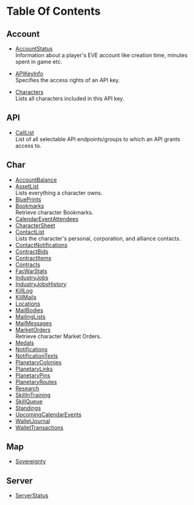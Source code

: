 # Table Of Contents
## Account
* [AccountStatus](account_accountstatus.md)<br>
  Information about a player's EVE account like creation time, minutes spent in game etc.  

* [APIKeyInfo](account_apikeyinfo.md)<br>
  Specifies the access rights of an API key.  

* [Characters](account_characters.md)<br>
  Lists all characters included in this API key.  

## API
* [CallList](api_calllist.md)<br>
  List of all selectable API endpoints/groups to which an API grants access to.

## Char
* [AccountBalance](char_accountbalance.md)
* [AssetList](char_assetlist.md)<br />
  Lists everything a character owns.
* [BluePrints](char_blueprints.md)
* [Bookmarks](char_bookmarks.md)<br />
  Retrieve character Bookmarks.
* [CalendarEventAttendees](char_calendareventattendees.md)
* [CharacterSheet](char_charactersheet.md)
* [ContactList](char_contactlist.md)<br />
  Lists the character's personal, corporation, and alliance contacts.
* [ContactNotifications](char_contactnotifications.md)
* [ContractBids](char_contractbids.md)
* [ContractItems](char_contractitems.md)
* [Contracts](char_contracts.md)
* [FacWarStats](char_facwarstats.md)
* [IndustryJobs](char_industryjobs.md)
* [IndustryJobsHistory](char_industryjobshistory.md)
* [KillLog](char_killlog.md)
* [KillMails](char_killmails.md)
* [Locations](char_locations.md)
* [MailBodies](char_mailbodies.md)
* [MailingLists](char_mailinglists.md)
* [MailMessages](char_mailmessages.md)
* [MarketOrders](char_marketorders.md)<br>
  Retrieve character Market Orders.
* [Medals](char_medals.md)
* [Notifications](char_notifications.md)
* [NotificationTexts](char_notificationtexts.md)
* [PlanetaryColonies](char_planetarycolonies.md)
* [PlanetaryLinks](char_planetarylinks.md)
* [PlanetaryPins](char_planetarypins.md)
* [PlanetaryRoutes](char_planetaryroutes.md)
* [Research](char_research.md)
* [SkillInTraining](char_skillintraining.md)
* [SkillQueue](char_skillqueue.md)
* [Standings](char_standings.md)
* [UpcomingCalendarEvents](char_upcomingcalendarevents.md)
* [WalletJournal](char_walletjournal.md)
* [WalletTransactions](char_wallettransactions.md)

## Map
* [Sovereignty](map_sovereignty.md)

## Server
* [ServerStatus](serv_serversstatus.md)
